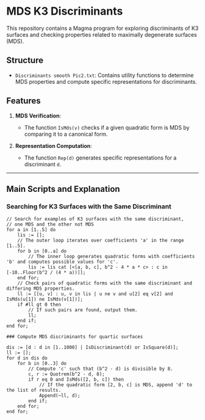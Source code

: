 # MDS K3 Discriminants

This repository contains a Magma program for exploring discriminants of K3 surfaces and checking properties related to maximally degenerate surfaces (MDS).

## Structure

- `Discriminants smooth Pic2.txt`: Contains utility functions to determine MDS properties and compute specific representations for discriminants.

## Features

1. **MDS Verification**:
   - The function `IsMds(v)` checks if a given quadratic form is MDS by comparing it to a canonical form.

2. **Representation Computation**:
   - The function `Rep(d)` generates specific representations for a discriminant `d`.

---

## Main Scripts and Explanation

### Searching for K3 Surfaces with the Same Discriminant

```magma
// Search for examples of K3 surfaces with the same discriminant,
// one MDS and the other not MDS
for a in [1..5] do
    lis := [];
    // The outer loop iterates over coefficients 'a' in the range [1..5].
    for b in [0..a] do
        // The inner loop generates quadratic forms with coefficients 'b' and computes possible values for 'c'.
        lis := lis cat [<[a, b, c], b^2 - 4 * a * c> : c in [-10..Floor(b^2 / (4 * a))]];
    end for;
    // Check pairs of quadratic forms with the same discriminant and differing MDS properties.
    ll := [[u, v] : u, v in lis | u ne v and u[2] eq v[2] and IsMds(u[1]) ne IsMds(v[1])];
    if #ll gt 0 then
        // If such pairs are found, output them.
        ll;
    end if;
end for;

### Compute MDS discriminants for quartic surfaces

dis := [d : d in [1..1000] | IsDiscriminant(d) or IsSquare(d)];
ll := [];
for d in dis do
    for b in [0..3] do
        // Compute 'c' such that (b^2 - d) is divisible by 8.
        c, r := Quotrem(b^2 - d, 8);
        if r eq 0 and IsMds([2, b, c]) then
            // If the quadratic form [2, b, c] is MDS, append 'd' to the list of results.
            Append(~ll, d);
        end if;
    end for;
end for;

